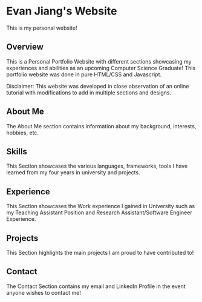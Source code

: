 # Evan Jiang's Website
This is my personal website! 

## Overview
This is a Personal Portfolio Website with different sections showcasing my experiences and abilities as an upcoming Computer Science Graduate! This portfolio website was done in pure HTML/CSS and Javascript.

Disclaimer: This website was developed in close observation of an online tutorial with modifications to add in multiple sections and designs.

## About Me
The About Me section contains information about my background, interests, hobbies, etc. 

## Skills
This Section showcases the various languages, frameworks, tools I have learned from my four years in university and projects.

## Experience
This Section showcases the Work experience I gained in University such as my Teaching Assistant Position and Research Assistant/Software Engineer Experience.

## Projects
This Section highlights the main projects I am proud to have contributed to!

## Contact
The Contact Section contains my email and LinkedIn Profile in the event anyone wishes to contact me!

